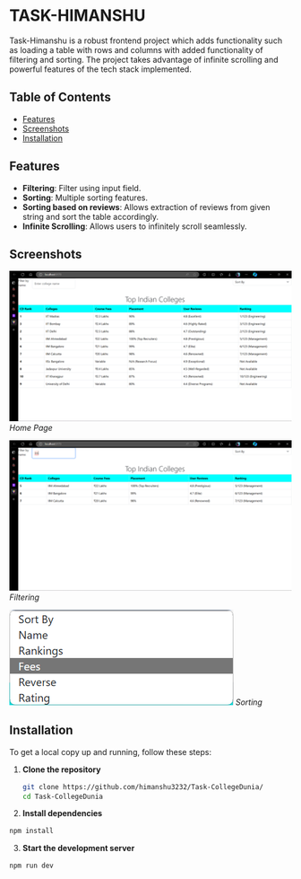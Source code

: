 # TASK-HIMANSHU

Task-Himanshu is a robust frontend project which adds functionality such as loading a table with rows and columns with added functionality of filtering and sorting. The project takes advantage of infinite scrolling and powerful features of the tech stack implemented.

## Table of Contents

- [Features](#features)
- [Screenshots](#screenshots)
- [Installation](#installation)

## Features

- **Filtering**: Filter using input field.
- **Sorting**: Multiple sorting features.
- **Sorting based on reviews**: Allows extraction of reviews from given string and sort the table accordingly.
- **Infinite Scrolling**: Allows users to infinitely scroll seamlessly.

## Screenshots

![Home Page](screenshots\ss1.png)
_Home Page_

![Filtering](screenshots\ss2.png)
_Filtering_

![Sorting](screenshots\ss3.png)
_Sorting_

## Installation

To get a local copy up and running, follow these steps:

1. **Clone the repository**

   ```sh
   git clone https://github.com/himanshu3232/Task-CollegeDunia/
   cd Task-CollegeDunia

   ```

2. **Install dependencies**

```sh
npm install
```

3. **Start the development server**

```sh
npm run dev
```
